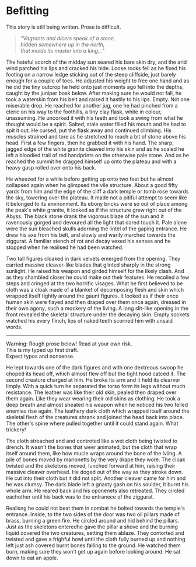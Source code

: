 # Befitting

<div class="tape">This story is still being written. Prose is difficult.</div>

> *"Vagrants and dicers speak of a stone,*  
> *hidden somewhere up in the north,*  
> *that molds its master into a king..."*

The hateful scorch of the midday sun seared his bare skin dry, and the arid wind parched his lips and cracked his hide. 
Loose rocks fell as he fixed his footing on a narrow ledge sticking out of the steep cliffside, just barely enough for a couple of toes.
He adjusted his weight to free one hand and as he did the tiny outcrop he held onto just moments ago fell into the depths, caught by the juniper bosk below. 
After making sure he would not fall, he took a waterskin from his belt and raised it hastily to his lips.
Empty. 
Not one miserable drop.
He reached for another jug, one he had pinched from a cleric on his way to the foothills, a tiny clay flask, white in colour, unassuming.
He uncorked it with his teeth and took a swing from what he thought would be a spirit. 
Salted, stale water filled his mouth and he had to spit it out.
He cursed, put the flask away and continued climbing.
His muscles strained and tore as he stretched to reach a bit of stone above his head.
First a few fingers, then he grabbed it with his hand.
The sharp, jagged edge of the white granite cleaved into his skin and as he scaled he left a bloodied trail of red handprints on the otherwise pale stone. 
And as he reached the summit he dragged himself up onto the plateau and with a heavy gasp rolled over onto his back. 

He wheezed for a while before getting up onto two feet but he almost collapsed again when he glimpsed the vile structure.
About a good fifty yards from him and the edge of the cliff a dark temple or tomb rose towards the sky, towering over the plateau.
It made not a pitiful attempt to seem like it belonged to its environment.
Its ebony bricks were so out of place among the peak's white granite, it looked as if the structure grew right out of the Abyss. 
The black stone drank the vigorous blaze of the sun and it ravenously gorged and devoured all the light that dared touch it.
Pale alone were the sun bleached skulls adorning the lintel of the gaping entrance.
He drew his axe from his belt, and slowly and warily marched towards the ziggurat.
A familiar stench of rot and decay vexed his senses and he stopped when he realised he had been watched.

Two tall figures cloaked in dark velvets emerged from the opening.
They carried massive cleaver-like blades that glinted sharply in the strong sunlight.
He raised his weapon and girded himself for the likely clash.
And as they shambled closer he could make out their features. 
He recoiled a few steps and cringed at the two horrific visages.
What he first believed to be cloth was a cloak made of a blanket of decomposing flesh and skin which wrapped itself tightly around the gaunt figures.
It looked as if their once human skin were flayed and then draped over them once again, dressed in their own agony, such a mockery of the living.
A long slit-like opening in the front revealed the skeletal structure under the decaying skin. 
Empty sockets watched his every flinch, lips of naked teeth scorned him with unsaid words.









------



<div class="tape">Warning: Rough prose below! Read at your own risk.<br>This is my typed up first draft.<br>Expect typos and nonsense.</div>


He lept towards one of the dark figures and with one dextreous swoop he choped its head off, which almost flew off but the tight hood catced it.
The second creature charged at him.
He broke its arm and it held its clearver limply.
With a quick turn he separated the torso form its legs without much resistance. 
The leather was like their old skin, pealed then draped over them again.
Like they wear wearing their old skins as clothing.
He took a deep breath and almost sheated his weapon when he noticed his two felled enemies rise again.
The leathery dark cloth which wrapped itself around the skeletal flesh of the creatures shrank and joined the head back into place.
The other's spine where pulled together until it could stand again.
What trickery!

The cloth streached and and controted like a wet cloth being twisted to drench.
It wasn't the bones that weer animated, but the cloth that wrap itself around them, like how mucle wraps around the bone of the lviing.
A pile of bones moved by marionetts by the very drape they wore.
The cloak twisted and the skeletons moved, lunched forward at him, raising their massive cleaver overhead.
He doged out of the way as they stroke down. 
He cut into their cloth but it did not split.
Another cleaver came for him and he was clumsy.
The dark blade left a gnasty gash on his soulder, it burnt his whole arm. 
He reared back and his oponenets also retreated.
They circled eachother until his back was to the entranece of the ziggurat.

Realisng he could not beat them in combat he bolted towards the temple's entrance.
Inside, to the two sides of the door was two oil pillars made of brass, burning a green fire.
He circled around and hid behind the pillars. 
Just as the skeletons enteredhe gave the pillar a shove and the burning liquid covered the two creatures, setting them ablaze.
They contorted and twisted and gave a frighful howl until the cloth fully burned up and nothing left just ash covered burnt bones falling to the ground.
He watched them burn, making sure they won't get up again before looking around.
He sat down to eat an apple.


